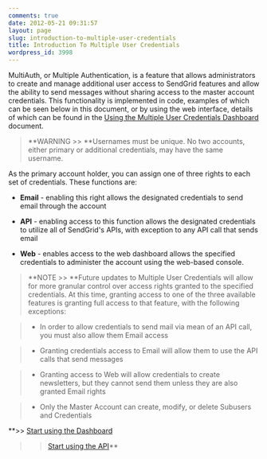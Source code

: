 ```yaml
---
comments: true
date: 2012-05-21 09:31:57
layout: page
slug: introduction-to-multiple-user-credentials
title: Introduction To Multiple User Credentials
wordpress_id: 3998
---
```


MultiAuth, or Multiple Authentication, is a feature that allows administrators to create and manage additional user access to SendGrid features and allow the ability to send messages without sharing access to the master account credentials. This functionality is implemented in code, examples of which can be seen below in this document, or by using the web interface, details of which can be found in the [Using the Multiple User Credentials Dashboard](http://docs.sendgrid.com/documentation/account-dashboard/introduction-to-multiple-user-credentials/using-the-multiple-user-credentials-dashboard/) document.



> **WARNING >> **Usernames must be unique. No two accounts, either primary or additional credentials, may have the same username.



As the primary account holder, you can assign one of three rights to each set of credentials. These functions are:





  * **Email** - enabling this right allows the designated credentials to send email through the account

	
  * **API** - enabling access to this function allows the designated credentials to utilize all of SendGrid's APIs, with exception to any API call that sends email

	
  * **Web** - enables access to the web dashboard allows the specified credentials to administer the account using the web-based console.





> **NOTE >> **Future updates to Multiple User Credentials will allow for more granular control over access rights granted to the specified credentials. At this time, granting access to one of the three available features is granting full access to that feature, with the following exceptions:

> 
> 
	
>   * In order to allow credentials to send mail via mean of an API call, you must also allow them Email access
> 
	
>   * Granting credentials access to Email will allow them to use the API calls that send messages
> 
	
>   * Granting access to Web will allow credentials to create newsletters, but they cannot send them unless they are also granted Email rights
> 
	
>   * Only the Master Account can create, modify, or delete Subusers and Credentials
> 




**>> [Start using the Dashboard](http://docs.sendgrid.com/documentation/account-dashboard/introduction-to-multiple-user-credentials/using-the-multiple-user-credentials-dashboard/)  
  

>> [Start using the API](http://docs.sendgrid.com/documentation/api/using-the-multiple-user-credentials-api/)**
